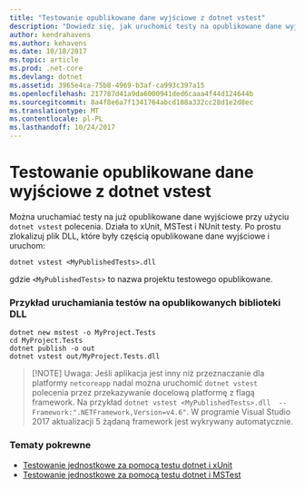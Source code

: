 ```yaml
---
title: "Testowanie opublikowane dane wyjściowe z dotnet vstest"
description: "Dowiedz się, jak uruchomić testy na opublikowane dane wyjściowe z polecenia vstest dotnet."
author: kendrahavens
ms.author: kehavens
ms.date: 10/18/2017
ms.topic: article
ms.prod: .net-core
ms.devlang: dotnet
ms.assetid: 3965e4ca-75b8-4969-b3af-ca993c397a15
ms.openlocfilehash: 217787d41a9da6000941ded6caaa4f44d124644b
ms.sourcegitcommit: 8a4f8e6a7f1341764abcd188a332cc28d1e2d8ec
ms.translationtype: MT
ms.contentlocale: pl-PL
ms.lasthandoff: 10/24/2017
---
```

# <a name="test-published-output-with-dotnet-vstest"></a>Testowanie opublikowane dane wyjściowe z dotnet vstest

Można uruchamiać testy na już opublikowane dane wyjściowe przy użyciu `dotnet vstest` polecenia. Działa to xUnit, MSTest i NUnit testy. Po prostu zlokalizuj plik DLL, które były częścią opublikowane dane wyjściowe i uruchom:
```
dotnet vstest <MyPublishedTests>.dll
```
gdzie `<MyPublishedTests>` to nazwa projektu testowego opublikowane.

### <a name="example-of-running-tests-on-a-published-dll"></a>Przykład uruchamiania testów na opublikowanych biblioteki DLL

```
dotnet new mstest -o MyProject.Tests
cd MyProject.Tests
dotnet publish -o out
dotnet vstest out/MyProject.Tests.dll
```

> [!NOTE] Uwaga: Jeśli aplikacja jest inny niż przeznaczanie dla platformy `netcoreapp` nadal można uruchomić `dotnet vstest` polecenia przez przekazywanie docelową platformę z flagą framework. Na przykład `dotnet vstest <MyPublishedTests>.dll  --Framework:".NETFramework,Version=v4.6"`. W programie Visual Studio 2017 aktualizacji 5 żądaną framework jest wykrywany automatycznie.

### <a name="related-topics"></a>Tematy pokrewne
- [Testowanie jednostkowe za pomocą testu dotnet i xUnit](unit-testing-with-dotnet-test.md)
- [Testowanie jednostkowe za pomocą testu dotnet i MSTest](unit-testing-with-mstest.md)
